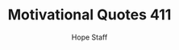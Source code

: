 ---
image: /assets/img/mq/mq_411_downs.png
title: Motivational Quotes 411
categories:
  - Motivational Quotes
author: Hope Staff
notes: Motivational Quotes 411
embed: >-
  EMBED_GOES_HERE
transcript: >-
  SOME LINES OF TEXT START HERE
---